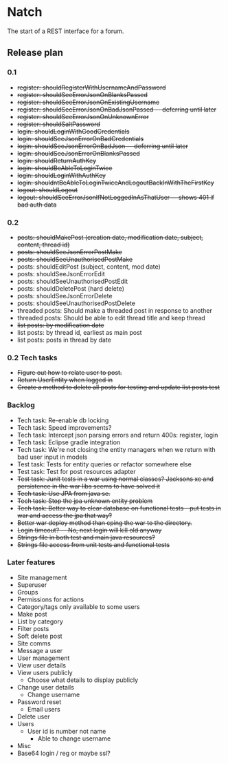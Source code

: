 # Natch 

The start of a REST interface for a forum.

## Release plan

### 0.1

* ~~register: shouldRegisterWithUsernameAndPassword~~
* ~~register: shouldSeeErrorJsonOnBlanksPassed~~
* ~~register: shouldSeeErrorJsonOnExistingUsername~~
* ~~register: shouldSeeErrorJsonOnBadJsonPassed -- deferring until later~~
* ~~register: shouldSeeErrorJsonOnUnknownError~~
* ~~register: shouldSaltPassword~~
* ~~login: shouldLoginWithGoodCredentials~~
* ~~login: shouldSeeJsonErrorOnBadCredentials~~
* ~~login: shouldSeeJsonErrorOnBadJson -- deferring until later~~
* ~~login: shouldSeeJsonErrorOnBlanksPassed~~
* ~~login: shouldReturnAuthKey~~
* ~~login: shouldBeAbleToLoginTwice~~
* ~~login: shouldLoginWithAuthKey~~
* ~~login: shouldntBeAbleToLoginTwiceAndLogoutBackInWithTheFirstKey~~
* ~~logout: shouldLogout~~
* ~~logout: shouldSeeErrorJsonIfNotLoggedInAsThatUser -- shows 401 if bad auth data~~

### 0.2

* ~~posts: shouldMakePost (creation date, modification date, subject, content, thread id)~~
 * ~~posts: shouldSeeJsonErrorPostMake~~
 * ~~posts: shouldSeeUnauthorisedPostMake~~
* posts: shouldEditPost (subject, content, mod date)
 * posts: shouldSeeJsonErrorEdit
 * posts: shouldSeeUnauthorisedPostEdit
* posts: shouldDeletePost (hard delete)
 * posts: shouldSeeJsonErrorDelete
 * posts: shouldSeeUnauthorisedPostDelete
* threaded posts: Should make a threaded post in response to another
* threaded posts: Should be able to edit thread title and keep thread
* ~~list posts: by modification date~~
* list posts: by thread id, earliest as main post
* list posts: posts in thread by date 

### 0.2 Tech tasks
* ~~Figure out how to relate user to post.~~
* ~~Return UserEntity when logged in~~
* ~~Create a method to delete all posts for testing and update list posts test~~
  
### Backlog 

* Tech task: Re-enable db locking 
* Tech task: Speed improvements?
* Tech task: Intercept json parsing errors and return 400s: register, login
* Tech task: Eclipse gradle integration 
* Tech task: We're not closing the entity managers when we return with bad user input in models
* Test task: Tests for entity queries or refactor somewhere else
* Test task: Test for post resources adapter
* ~~Test task: Junit tests in a war using normal classes? Jacksons xc and persistence in the war libs seems to have solved it~~
* ~~Tech task: Use JPA from java se.~~
* ~~Tech task: Stop the jpa unknown entity problem~~
* ~~Tech task: Better way to clear database on functional tests - put tests in war and access the jpa that way?~~
* ~~Better war deploy method than cping the war to the directory.~~
* ~~Login timeout? -- No, next login will kill old anyway~~
* ~~Strings file in both test and main java resources?~~
* ~~Strings file access from unit tests and functional tests~~

### Later features
* Site management
 * Superuser
 * Groups
 * Permissions for actions
 * Category/tags only available to some users
* Make post
 * List by category
 * Filter posts
 * Soft delete post
* Site comms
 * Message a user
* User management 
 * View user details
 * View users publicly 
     * Choose what details to display publicly
 * Change user details
     * Change username
 * Password reset
     * Email users
 * Delete user
* Users
    * User id is number not name
        * Able to change username
* Misc
 * Base64 login / reg or maybe ssl?
